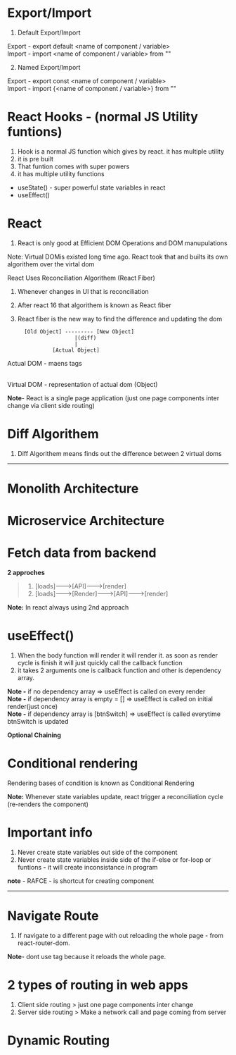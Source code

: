 # Export/Import 

1. Default Export/Import    

Export - export default <name of component / variable>  
Import - import <name of component / variable> from "<path>"

2. Named Export/Import      

Export - export const <name of component / variable>    
Import - import {<name of component / variable>} from "<path>"

# React Hooks - (normal JS Utility funtions)
1. Hook is a normal JS function which gives by react. it has multiple utility 
2. it is pre built
3. That funtion comes with super powers
4. it has multiple utility functions

- useState() - super powerful state variables in react 
- useEffect() 

# React
1. React is only good at Efficient DOM Operations and DOM manupulations      

Note: Virtual DOMis existed long time ago. React took that and builts its own algorithem over the virtal dom    

React Uses Reconciliation Algorithem (React Fiber)
1. Whenever changes in UI that is reconciliation
2. After react 16 that algorithem is known as React fiber
3. React fiber is the new way to find the difference and updating the dom    

         [Old Object] --------- [New Object]     
                         |(diff)   
                         |  
                  [Actual Object]  

Actual DOM - maens tags <div></div>       
Virtual DOM - representation of actual dom (Object)

**Note**- React is a single page application (just one page components inter change via client side routing)

# Diff Algorithem
1. Diff Algorithem means finds out the difference between 2 virtual doms 

-----------------------------------------------------------------------------------------------------------------------------------------------

# Monolith Architecture 

# Microservice Architecture


# Fetch data from backend

**2 approches**

> 1. [loads]--->[API]--->[render]
> 2. [loads]--->[Render]--->[API]--->[render]    

**Note:** In react always using 2nd approach 

# useEffect()

1. When the body function will render it will render it. as soon as render cycle is finish it will just quickly call the callback function 
2. it takes 2 arguments one is callback function and other is dependency array.

**Note -** if no dependency array => useEffect is called on every render     
**Note -** if dependency array is empty = [] => useEffect is called on initial render(just once)  
**Note -** if dependency array is [btnSwitch] => useEffect is called everytime btnSwitch is updated

**Optional Chaining**

# Conditional rendering

Rendering bases of condition is known as Conditional Rendering 

**Note:** Whenever state variables update, react trigger a reconciliation cycle (re-renders the component)

# Important info

1. Never create state variables out side of the component
2. Never create state variables inside side of the if-else or for-loop or funtions **-** it will create inconsistance in program     

**note** - RAFCE - is shortcut for creating component

----------------------------------------------------------------------------------------------------------------------------------------
# Navigate Route
 
1. If navigate to a different page with out reloading the whole page - <Link> from react-router-dom.    

**Note**- dont use <a> tag because it reloads the whole page.         

# 2 types of routing in web apps 

1. Client side routing
       > just one page components inter change
2. Server side routing 
       > Make a network call and page coming from server


# Dynamic Routing 
